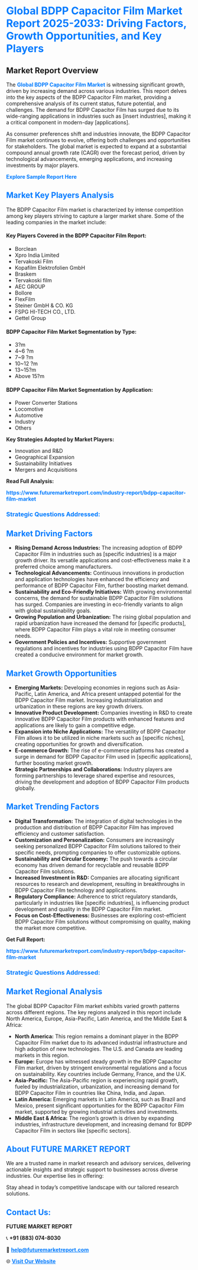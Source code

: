 <h1 style="color: #007BFF;">Global BDPP Capacitor Film Market Report 2025-2033: Driving Factors, Growth Opportunities, and Key Players</h1>

<section id="overview">
<h2>Market Report Overview</h2>
<p>The <a href="https://www.futuremarketreport.com/industry-report/bdpp-capacitor-film-market" style="color: #007BFF; text-decoration: none;"><strong>Global BDPP Capacitor Film Market</strong></a> is witnessing significant growth, driven by increasing demand across various industries. This report delves into the key aspects of the BDPP Capacitor Film market, providing a comprehensive analysis of its current status, future potential, and challenges. The demand for BDPP Capacitor Film has surged due to its wide-ranging applications in industries such as [insert industries], making it a critical component in modern-day [applications].</p>
<p>As consumer preferences shift and industries innovate, the BDPP Capacitor Film market continues to evolve, offering both challenges and opportunities for stakeholders. The global market is expected to expand at a substantial compound annual growth rate (CAGR) over the forecast period, driven by technological advancements, emerging applications, and increasing investments by major players.</p>
</section>

<section id="overview">
<p><a href="https://www.futuremarketreport.com/request-sample/reportId=59943" style="color: #007BFF; text-decoration: none;"><strong>Explore Sample Report Here</strong></a></p>
</section>

<section id="key-players">
<h2 style="color: #007BFF;">Market Key Players Analysis</h2>
<p>The BDPP Capacitor Film market is characterized by intense competition among key players striving to capture a larger market share. Some of the leading companies in the market include:</p>
<h4>Key Players Covered in the BDPP Capacitor Film Report:</h4>
<ul><li>Borclean</li><li>Xpro India Limited</li><li>Tervakoski Film</li><li>Kopafilm Elektrofolien GmbH</li><li>Braskem</li><li>Tervakoski film</li><li>AEC GROUP</li><li>Bollore</li><li>FlexFilm</li><li>Steiner GmbH &amp; CO. KG</li><li>FSPG HI-TECH CO., LTD.</li><li>Gettel Group</li></ul>
<h4>BDPP Capacitor Film Market Segmentation by Type:</h4>
<ul><li>3?m</li><li>4~6 ?m</li><li>7~9 ?m</li><li>10~12 ?m</li><li>13~15?m</li><li>Above 15?m</li></ul>

<h4>BDPP Capacitor Film Market Segmentation by Application:</h4>
<ul><li>Power Converter Stations</li><li>Locomotive</li><li>Automotive</li><li>Industry</li><li>Others</li></ul>
<p><strong>Key Strategies Adopted by Market Players:</strong></p>
<ul>
<li>Innovation and R&D</li>
<li>Geographical Expansion</li>
<li>Sustainability Initiatives</li>
<li>Mergers and Acquisitions</li>
</ul>
</section>

<section>
<p><strong>Read Full Analysis: </strong></p><a href="https://www.futuremarketreport.com/industry-report/bdpp-capacitor-film-market" style="color: #007BFF; text-decoration: none;"><strong>https://www.futuremarketreport.com/industry-report/bdpp-capacitor-film-market</strong></a>
<h3 style="color: #007BFF;">Strategic Questions Addressed:</h3>
</section>

<section id="driving-factors">
<h2 style="color: #007BFF;">Market Driving Factors</h2>
<ul>
<li><strong>Rising Demand Across Industries:</strong> The increasing adoption of BDPP Capacitor Film in industries such as [specific industries] is a major growth driver. Its versatile applications and cost-effectiveness make it a preferred choice among manufacturers.</li>
<li><strong>Technological Advancements:</strong> Continuous innovations in production and application technologies have enhanced the efficiency and performance of BDPP Capacitor Film, further boosting market demand.</li>
<li><strong>Sustainability and Eco-Friendly Initiatives:</strong> With growing environmental concerns, the demand for sustainable BDPP Capacitor Film solutions has surged. Companies are investing in eco-friendly variants to align with global sustainability goals.</li>
<li><strong>Growing Population and Urbanization:</strong> The rising global population and rapid urbanization have increased the demand for [specific products], where BDPP Capacitor Film plays a vital role in meeting consumer needs.</li>
<li><strong>Government Policies and Incentives:</strong> Supportive government regulations and incentives for industries using BDPP Capacitor Film have created a conducive environment for market growth.</li>
</ul>
</section>

<section id="growth-opportunities">
<h2 style="color: #007BFF;">Market Growth Opportunities</h2>
<ul>
<li><strong>Emerging Markets:</strong> Developing economies in regions such as Asia-Pacific, Latin America, and Africa present untapped potential for the BDPP Capacitor Film market. Increasing industrialization and urbanization in these regions are key growth drivers.</li>
<li><strong>Innovative Product Development:</strong> Companies investing in R&D to create innovative BDPP Capacitor Film products with enhanced features and applications are likely to gain a competitive edge.</li>
<li><strong>Expansion into Niche Applications:</strong> The versatility of BDPP Capacitor Film allows it to be utilized in niche markets such as [specific niches], creating opportunities for growth and diversification.</li>
<li><strong>E-commerce Growth:</strong> The rise of e-commerce platforms has created a surge in demand for BDPP Capacitor Film used in [specific applications], further boosting market growth.</li>
<li><strong>Strategic Partnerships and Collaborations:</strong> Industry players are forming partnerships to leverage shared expertise and resources, driving the development and adoption of BDPP Capacitor Film products globally.</li>
</ul>
</section>

<section id="trending-factors">
<h2 style="color: #007BFF;">Market Trending Factors</h2>
<ul>
<li><strong>Digital Transformation:</strong> The integration of digital technologies in the production and distribution of BDPP Capacitor Film has improved efficiency and customer satisfaction.</li>
<li><strong>Customization and Personalization:</strong> Consumers are increasingly seeking personalized BDPP Capacitor Film solutions tailored to their specific needs, prompting companies to offer customizable options.</li>
<li><strong>Sustainability and Circular Economy:</strong> The push towards a circular economy has driven demand for recyclable and reusable BDPP Capacitor Film solutions.</li>
<li><strong>Increased Investment in R&D:</strong> Companies are allocating significant resources to research and development, resulting in breakthroughs in BDPP Capacitor Film technology and applications.</li>
<li><strong>Regulatory Compliance:</strong> Adherence to strict regulatory standards, particularly in industries like [specific industries], is influencing product development and quality in the BDPP Capacitor Film market.</li>
<li><strong>Focus on Cost-Effectiveness:</strong> Businesses are exploring cost-efficient BDPP Capacitor Film solutions without compromising on quality, making the market more competitive.</li>
</ul>
</section>

<section>
<p><strong>Get Full Report: </strong></p><a href="https://www.futuremarketreport.com/industry-report/bdpp-capacitor-film-market" style="color: #007BFF; text-decoration: none;"><strong>https://www.futuremarketreport.com/industry-report/bdpp-capacitor-film-market</strong></a>
<h3 style="color: #007BFF;">Strategic Questions Addressed:</h3>
</section>


<section id="regional-analysis">
<h2 style="color: #007BFF;">Market Regional Analysis</h2>
<p>The global BDPP Capacitor Film market exhibits varied growth patterns across different regions. The key regions analyzed in this report include North America, Europe, Asia-Pacific, Latin America, and the Middle East & Africa:</p>
<ul>
<li><strong>North America:</strong> This region remains a dominant player in the BDPP Capacitor Film market due to its advanced industrial infrastructure and high adoption of new technologies. The U.S. and Canada are leading markets in this region.</li>
<li><strong>Europe:</strong> Europe has witnessed steady growth in the BDPP Capacitor Film market, driven by stringent environmental regulations and a focus on sustainability. Key countries include Germany, France, and the U.K.</li>
<li><strong>Asia-Pacific:</strong> The Asia-Pacific region is experiencing rapid growth, fueled by industrialization, urbanization, and increasing demand for BDPP Capacitor Film in countries like China, India, and Japan.</li>
<li><strong>Latin America:</strong> Emerging markets in Latin America, such as Brazil and Mexico, present significant opportunities for the BDPP Capacitor Film market, supported by growing industrial activities and investments.</li>
<li><strong>Middle East & Africa:</strong> The region’s growth is driven by expanding industries, infrastructure development, and increasing demand for BDPP Capacitor Film in sectors like [specific sectors].</li>
</ul>
</section>

<footer>
<h2 style="color: #007BFF;">About FUTURE MARKET REPORT</h2>
<p>We are a trusted name in market research and advisory services, delivering actionable insights and strategic support to businesses across diverse industries. Our expertise lies in offering:</p>

<p>Stay ahead in today’s competitive landscape with our tailored research solutions.</p>

<h2 style="color: #007BFF;">Contact Us:</h2>
<p><strong>FUTURE MARKET REPORT</strong></p>
<p>📞 <strong>+91 (883) 074-8030</strong></p>
<p>📧 <strong><a href="mailto:help@futuremarketreport.com" style="color: #007BFF;">help@futuremarketreport.com</a></strong></p>
<p>🌐 <strong><a href="https://www.futuremarketreport.com/" style="color: #007BFF;">Visit Our Website</a></strong></p>
</footer>